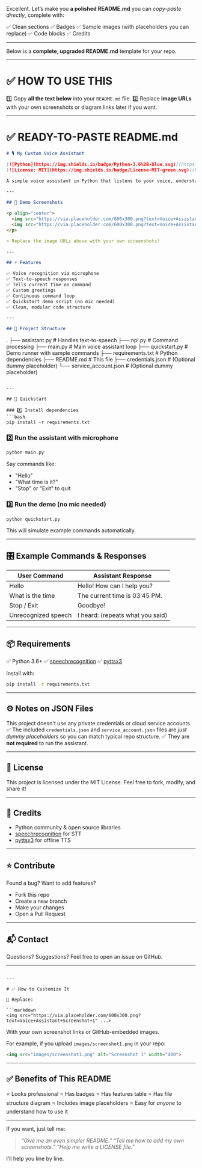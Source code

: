 Excellent. Let’s make you **a polished README.md** you can *copy-paste directly*, complete with:

✅ Clean sections
✅ Badges
✅ Sample images (with placeholders you can replace)
✅ Code blocks
✅ Credits

---

Below is a **complete, upgraded README.md** template for your repo.

---

# ✅ HOW TO USE THIS

1️⃣ Copy **all the text below** into your `README.md` file.
2️⃣ Replace **image URLs** with your own screenshots or diagram links later if you want.

---

# ✅ READY-TO-PASTE README.md

```markdown
# 🎙️ My Custom Voice Assistant

[![Python](https://img.shields.io/badge/Python-3.6%2B-blue.svg)](https://www.python.org/downloads/)
[![License: MIT](https://img.shields.io/badge/License-MIT-green.svg)](LICENSE)

A simple voice assistant in Python that listens to your voice, understands basic commands, and speaks back to you. Works offline for TTS!

---

## 📸 Demo Screenshots

<p align="center">
  <img src="https://via.placeholder.com/600x300.png?text=Voice+Assistant+Screenshot+1" alt="Screenshot 1" width="400">
  <img src="https://via.placeholder.com/600x300.png?text=Voice+Assistant+Screenshot+2" alt="Screenshot 2" width="400">
</p>

> Replace the image URLs above with your own screenshots!

---

## ⚡ Features

✅ Voice recognition via microphone  
✅ Text-to-speech responses  
✅ Tells current time on command  
✅ Custom greetings  
✅ Continuous command loop  
✅ Quickstart demo script (no mic needed)  
✅ Clean, modular code structure  

---

## 📂 Project Structure

```

.
├── assistant.py         # Handles text-to-speech
├── npl.py               # Command processing
├── main.py              # Main voice assistant loop
├── quickstart.py        # Demo runner with sample commands
├── requirements.txt     # Python dependencies
├── README.md            # This file
├── credentials.json     # (Optional dummy placeholder)
└── service\_account.json # (Optional dummy placeholder)

````

---

## 🚀 Quickstart

### 1️⃣ Install dependencies
```bash
pip install -r requirements.txt
````

### 2️⃣ Run the assistant with microphone

```bash
python main.py
```

Say commands like:

* "Hello"
* "What time is it?"
* "Stop" or "Exit" to quit

### 3️⃣ Run the demo (no mic needed)

```bash
python quickstart.py
```

This will simulate example commands automatically.

---

## 🎛️ Example Commands & Responses

| User Command        | Assistant Response               |
| ------------------- | -------------------------------- |
| Hello               | Hello! How can I help you?       |
| What is the time    | The current time is 03:45 PM.    |
| Stop / Exit         | Goodbye!                         |
| Unrecognized speech | I heard: (repeats what you said) |

---

## 📦 Requirements

✅ Python 3.6+
✅ [speechrecognition](https://pypi.org/project/SpeechRecognition/)
✅ [pyttsx3](https://pypi.org/project/pyttsx3/)

Install with:

```bash
pip install -r requirements.txt
```

---

## ⚙️ Notes on JSON Files

This project doesn't use any private credentials or cloud service accounts.
✅ The included `credentials.json` and `service_account.json` files are *just dummy placeholders* so you can match typical repo structure.
✅ They are **not required** to run the assistant.

---

## 📝 License

This project is licensed under the MIT License.
Feel free to fork, modify, and share it!

---

## 🙏 Credits

* Python community & open source libraries
* [speechrecognition](https://pypi.org/project/SpeechRecognition/) for STT
* [pyttsx3](https://pypi.org/project/pyttsx3/) for offline TTS

---

## ⭐️ Contribute

Found a bug? Want to add features?

* Fork this repo
* Create a new branch
* Make your changes
* Open a Pull Request

---

## 📬 Contact

Questions? Suggestions?
Feel free to open an issue on GitHub.

---

````

---

# ✅ How to Customize It

📸 Replace:

```markdown
<img src="https://via.placeholder.com/600x300.png?text=Voice+Assistant+Screenshot+1" ...>
````

With your own screenshot links or GitHub-embedded images.

For example, if you upload `images/screenshot1.png` in your repo:

```markdown
<img src="images/screenshot1.png" alt="Screenshot 1" width="400">
```

---

## ✅ Benefits of This README

⭐️ Looks professional
⭐️ Has badges
⭐️ Has features table
⭐️ Has file structure diagram
⭐️ Includes image placeholders
⭐️ Easy for *anyone* to understand how to use it

---

If you want, just tell me:

> *“Give me an even simpler README.”*
> *“Tell me how to add my own screenshots.”*
> *“Help me write a LICENSE file.”*

I’ll help you line by line.
